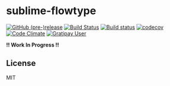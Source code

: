 # sublime-flowtype

[![GitHub (pre-)release](https://img.shields.io/github/release/Pegase745/sublime-flowtype/all.svg)](https://github.com/Pegase745/sublime-flowtype/releases)
[![Build Status](https://travis-ci.org/Pegase745/sublime-flowtype.svg?branch=master)](https://travis-ci.org/Pegase745/sublime-flowtype)
[![Build status](https://ci.appveyor.com/api/projects/status/jofwwwr30ub7f8r2/branch/master?svg=true)](https://ci.appveyor.com/project/Pegase745/sublime-flowtype)
[![codecov](https://codecov.io/gh/Pegase745/sublime-flowtype/branch/master/graph/badge.svg)](https://codecov.io/gh/Pegase745/sublime-flowtype)
[![Code Climate](http://img.shields.io/codeclimate/github/Pegase745/sublime-flowtype.svg)](https://codeclimate.com/github/Pegase745/sublime-flowtype)
[![Gratipay User](https://img.shields.io/gratipay/user/Pegase.svg)](https://gratipay.com/~Pegase/)

<!-- [![Package Control](https://img.shields.io/packagecontrol/dt/FlowType.svg)]() -->

__!! Work In Progress !!__

## License
MIT